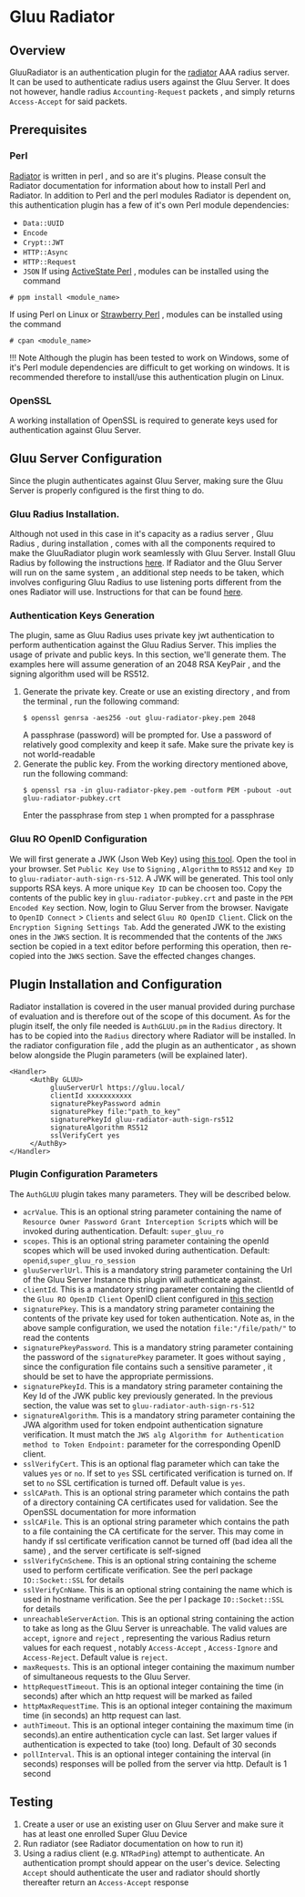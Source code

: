 # Gluu Radiator

## Overview 
GluuRadiator is an authentication plugin for the [radiator](https://radiatorsoftware.com/products/radiator/) AAA radius server. It can be used to authenticate radius users against the Gluu Server. It does not however,
handle radius `Accounting-Request` packets , and simply returns `Access-Accept` for said packets.

## Prerequisites

### Perl
[Radiator](https://radiatorsoftware.com/products/radiator/) is written in perl , and so are it's plugins.
Please consult the Radiator documentation for information about how to install Perl and Radiator. 
In addition to Perl and the perl modules Radiator is dependent on, this authentication plugin has a few of 
it's own Perl module dependencies:
- `Data::UUID`
- `Encode`
- `Crypt::JWT`
- `HTTP::Async`
- `HTTP::Request`
- `JSON`
If using [ActiveState Perl](https://www.activestate.com/products/activeperl/) , modules can be installed using the command
```
# ppm install <module_name>
```
If using Perl on Linux or [Strawberry Perl](http://strawberryperl.com/) , modules can be installed using the command
```
# cpan <module_name>
```
!!! Note
     Although the plugin has been tested to work on Windows, some of it's Perl module dependencies 
     are difficult to get working on windows. It is recommended therefore to install/use this authentication plugin on Linux.

### OpenSSL 
A working installation of OpenSSL is required to generate keys used for authentication against Gluu Server.


## Gluu Server Configuration
Since the plugin authenticates against Gluu Server,  making sure the Gluu Server is properly configured 
is the first thing to do.

### Gluu Radius Installation. 
Although not used in this case in it's capacity as a radius server , Gluu Radius , during installation , 
comes with all the components required to make the GluuRadiator plugin work seamlessly with Gluu Server. 
Install Gluu Radius by following the instructions [here](./gluu-radius.md). 
If Radiator and the Gluu Server will run on the same system , an additional step needs to be taken, which 
involves configuring Gluu Radius to use listening ports different from the ones Radiator will use. 
Instructions for that can be found [here](./gluu-radius.md#basic-configuration).

### Authentication Keys Generation 
The plugin, same as Gluu Radius uses private key jwt authentication to perform authentication against 
the Gluu Radius Server. This implies the usage of private and public keys. In this section, we'll generate
them. The examples here will assume generation of an 2048 RSA KeyPair , and the signing algorithm used will 
be RS512.
1. Generate the private key. Create or use an existing directory , and from the terminal , run the following
    command:
    ```
    $ openssl genrsa -aes256 -out gluu-radiator-pkey.pem 2048
    ```
    A passphrase (password) will be prompted for. Use a password of relatively good complexity and keep it safe.
    Make sure the private key is not world-readable
2. Generate the public key. From the working directory mentioned above, run the following command:
    ```
    $ openssl rsa -in gluu-radiator-pkey.pem -outform PEM -pubout -out gluu-radiator-pubkey.crt
    ```
    Enter the passphrase from step `1` when prompted for a passphrase

### Gluu RO OpenID Configuration 
We will first generate a JWK (Json Web Key) using [this tool](https://russelldavies.github.io/jwk-creator/).
Open the tool in your browser. Set `Public Key Use` to `Signing` , `Algorithm` to `RS512` and `Key ID` to `gluu-radiator-auth-sign-rs-512`. A JWK will be generated. This tool only supports RSA keys.
A more unique `Key ID` can be choosen too. Copy the contents of the public key in `gluu-radiator-pubkey.crt` and paste 
in the `PEM Encoded Key` section.
Now, login to Gluu Server from the browser. Navigate to `OpenID Connect` > `Clients` and select `Gluu RO OpenID Client`.
Click on the `Encryption Signing Settings Tab`. Add the generated JWK to the existing ones in the `JWKS` section. 
It is recommended that the contents of the `JWKS` section be copied in a text editor before performing this operation, 
then re-copied into the `JWKS` section. Save the effected changes changes.


## Plugin Installation and Configuration 
Radiator installation is covered in the user manual provided during purchase of evaluation and is therefore out of the 
scope of this document. 
As for the plugin itself, the only file needed is `AuthGLUU.pm` in the `Radius` directory. It has to be copied into the 
`Radius` directory where Radiator will be installed. 
In the radiator configuration file , add the plugin as an authenticator , as shown below alongside the Plugin parameters
(will be explained later).
```
<Handler>
     <AuthBy GLUU>
          gluuServerUrl https://gluu.local/
          clientId xxxxxxxxxxx
          signaturePkeyPassword admin
          signaturePkey file:"path_to_key"
          signaturePkeyId gluu-radiator-auth-sign-rs512
          signatureAlgorithm RS512
          sslVerifyCert yes
     </AuthBy>
</Handler>
```

### Plugin Configuration Parameters 
The `AuthGLUU` plugin takes many parameters. They will be described below. 
- `acrValue`. This is an optional string parameter containing the name of `Resource Owner Password Grant Interception Script`s which will be invoked during authentication. Default: `super_gluu_ro`
- `scopes`. This is an optional string parameter containing the openId scopes which will be used invoked during 
authentication. Default: `openid`,`super_gluu_ro_session`
- `gluuServerlUrl`. This is a mandatory string parameter containing the Url of the Gluu Server Instance this plugin 
will authenticate against.
- `clientId`. This is a mandatory string parameter containing the clientId of the `Gluu RO OpenID Client` OpenID client 
configured in [this section](./gluu-radiator.md#gluu-ro-openid-configuration)
- `signaturePkey`. This is a mandatory string parameter containing the contents of the private key used for token authentication.
Note as, in the above sample configuration, we used the notation `file:"/file/path/"` to read the contents
- `signaturePkeyPassword`. This is a mandatory string parameter containing the password of the `signaturePkey` parameter.
   It goes without saying , since the configuration file contains such a sensitive parameter , it should be set to have the 
   appropriate permissions.
- `signaturePkeyId`. This is a mandatory string parameter containing the Key Id of the JWK public key previously generated. In
the previous section, the value was set to `gluu-radiator-auth-sign-rs-512`
- `signatureAlgorithm`. This is a mandatory string parameter containing the JWA algorithm used for token endpoint authentication
signature verification. It must match the `JWS alg Algorithm for Authentication method to Token Endpoint:` parameter for the
corresponding OpenID client.
- `sslVerifyCert`. This is an optional flag parameter which can take the values `yes` or `no`. If set to `yes` SSL certificated
  verification is turned on. If set to `no` SSL certification is turned off. Default value is `yes`.
- `sslCAPath`. This is an optional string parameter which contains the path of a directory containing CA certificates used for validation. See the OpenSSL documentation for more information
- `sslCAFile`. This is an optional string parameter which contains the path to a file containing the CA certificate for the server. This may come in handy if ssl certificate verification cannot be turned off (bad idea all the same) , and the server 
certificate is self-signed
- `sslVerifyCnScheme`. This is an optional string containing the scheme used to perform certificate verification. See the perl package `IO::Socket::SSL` for details
- `sslVerifyCnName`. This is an optional string containing the name which is used in hostname verification. See the per l package `IO::Socket::SSL` for details
- `unreachableServerAction`. This is an optional string containing the action to take as long as the Gluu Server is unreachable.
The valid values are `accept`, `ignore` and `reject` , representing the various Radius return values for each request , notably
`Access-Accept` , `Access-Ignore` and `Access-Reject`. Default value is `reject`.
- `maxRequests`. This is an optional integer containing the maximum number of simultaneous requests to the Gluu Server.
- `httpRequestTimeout`. This is an optional integer containing the time (in seconds) after which an http request will be 
marked as failed
- `httpMaxRequestTime`. This is an optional integer containing the maximum time (in seconds) an http request can last.
- `authTimeout`. This is an optional integer containing the maximum time (in seconds).an entire authentication cycle can last.
Set larger values if authentication is expected to take (too) long. Default of 30 seconds
- `pollInterval`. This is an optional integer containing the interval (in seconds) responses will be polled from the server via
http. Default is 1 second

## Testing 
1. Create a user or use an existing user on Gluu Server and make sure it has at least one enrolled Super Gluu Device
2. Run radiator (see Radiator documentation on how to run it)
3. Using a radius client (e.g. `NTRadPing`) attempt to authenticate. An authentication prompt should appear on the user's 
device. Selecting `Accept` should authenticate the user and radiator should shortly thereafter return an `Access-Accept`
response










